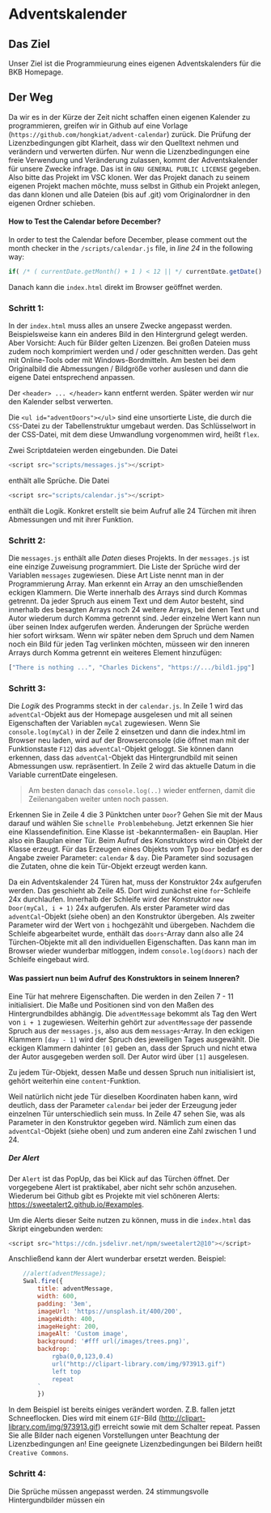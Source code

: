 # Adventskalender

## Das Ziel
Unser Ziel ist die Programmieurung eines eigenen Adventskalenders für die BKB Homepage.

## Der Weg

Da wir es in der Kürze der Zeit nicht schaffen einen eigenen Kalender zu programmieren, greifen wir in Github auf eine Vorlage (`https://github.com/hongkiat/advent-calendar`) zurück. Die Prüfung der Lizenzbedingungen gibt Klarheit, dass wir den Quelltext nehmen und verändern und verwerten dürfen. Nur wenn die Lizenzbedingungen eine freie Verwendung und Veränderung zulassen, kommt der Adventskalender für unsere Zwecke infrage. Das ist in `GNU GENERAL PUBLIC LICENSE` gegeben.
Also bitte das Projekt im VSC klonen. Wer das Projekt danach zu seinem eigenen Projekt machen möchte, muss selbst in Github ein Projekt anlegen, das dann klonen und alle Dateien (bis auf .git) vom Originalordner in den eigenen Ordner schieben.

#### How to Test the Calendar before December?

In order to test the Calendar before December, please comment out the month checker in the `/scripts/calendar.js` file, in *line 24* in the following way:

```javascript
if( /* ( currentDate.getMonth() + 1 ) < 12 || */ currentDate.getDate() < day ) {
```

Danach kann die `index.html` direkt im Browser geöffnet werden.



### Schritt 1:

In der ```index.html``` muss alles an unsere Zwecke angepasst werden. Beispielsweise kann ein anderes Bild in den Hintergrund gelegt werden. Aber Vorsicht: Auch für Bilder gelten Lizenzen. Bei großen Dateien muss zudem noch komprimiert werden und / oder geschnitten werden. Das geht mit Online-Tools oder mit Windows-Bordmitteln. Am besten bei dem Originalbild die Abmessungen / Bildgröße vorher auslesen und dann die eigene Datei entsprechend anpassen. 

Der `<header> ... </header>` kann entfernt werden. Später werden wir nur den Kalender selbst verwerten. 

Die `<ul id="adventDoors"></ul>` sind eine unsortierte Liste, die durch die `CSS`-Datei zu der Tabellenstruktur umgebaut werden. Das Schlüsselwort in der CSS-Datei, mit dem diese Umwandlung vorgenommen wird, heißt `flex`.

Zwei Scriptdateien werden eingebunden. Die Datei 
```Javascript
<script src="scripts/messages.js"></script>
```
enthält alle Sprüche. Die Datei
```Javascript
<script src="scripts/calendar.js"></script>
``` 
enthält die Logik. Konkret erstellt sie beim Aufruf alle 24 Türchen mit ihren Abmessungen und mit ihrer Funktion.

### Schritt 2:

Die ```messages.js``` enthält alle *Daten* dieses Projekts. In der ```messages.js``` ist eine einzige Zuweisung programmiert. Die Liste der Sprüche wird der Variablen ```messages``` zugewiesen. Diese Art Liste nennt man in der Programmierung Array. Man erkennt ein Array an den umschießenden eckigen Klammern. Die Werte innerhalb des Arrays sind durch Kommas getrennt. Da jeder Spruch aus einem Text und dem Autor besteht, sind innerhalb des besagten Arrays noch 24 weitere Arrays, bei denen Text und Autor wiederum durch Komma getrennt sind. 
Jeder einzelne Wert kann nun über seinen Index aufgerufen werden. Änderungen der Sprüche werden hier sofort wirksam. Wenn wir später neben dem Spruch und dem Namen noch ein Bild für jeden Tag verlinken möchten, müsseen wir den inneren Arrays durch Komma getrennt ein weiteres Element hinzufügen:
```Javascript
["There is nothing ...", "Charles Dickens", "https://.../bild1.jpg"]
```

### Schritt 3:

Die *Logik* des Programms steckt in der ```calendar.js```. 
In Zeile 1 wird das `adventCal`-Objekt aus der Homepage ausgelesen und mit all seinen Eigenschaften der Variablen `myCal` zugewiesen. Wenn Sie ```console.log(myCal)``` in der Zeile 2 einsetzen und dann die index.html im Browser neu laden, wird auf der Browserconsole (die öffnet man mit der Funktionstaste `F12`) das `adventCal`-Objekt geloggt. Sie können dann erkennen, dass das `adventCal`-Objekt das Hintergrundbild mit seinen Abmessungen usw. repräsentiert. 
In Zeile 2 wird das aktuelle Datum in die Variable currentDate eingelesen.

> Am besten danach das `console.log(..)` wieder entfernen, damit die Zeilenangaben weiter unten noch passen.

Erkennen Sie in Zeile 4 die 3 Pünktchen unter `Door`? Gehen Sie mit der Maus darauf und wählen Sie `schnelle Problembehebung`. Jetzt erkennen Sie hier eine Klassendefinition.  Eine Klasse ist -bekanntermaßen- ein Bauplan. Hier also ein Bauplan einer Tür. Beim Aufruf des Konstruktors wird ein Objekt der Klasse erzeugt. Für das Erzeugen eines Objekts vom Typ `Door` bedarf es der Angabe zweier Parameter: `calendar` & `day`. Die Parameter sind sozusagen die Zutaten, ohne die kein Tür-Objekt erzeugt werden kann.

Da ein Adventskalender 24 Türen hat, muss der Konstruktor 24x aufgerufen werden. Das geschieht ab Zeile 45. Dort wird zunächst eine `for`-Schleife 24x durchlaufen. Innerhalb der Schleife wird der Konstruktor `new Door(myCal, i + 1)` 24x aufgerufen. Als erster Parameter wird das `adventCal`-Objekt (siehe oben) an den Konstruktor übergeben. Als zweiter Parameter wird der Wert von `i` hochgezählt und übergeben. Nachdem die Schleife abgearbeitet wurde, enthält das `doors`-Array dann also alle 24 Türchen-Objekte mit all den individuellen Eigenschaften. Das kann man im Browser wieder wunderbar mitloggen, indem ```console.log(doors)``` nach der Schleife eingebaut wird.

#### Was passiert nun beim Aufruf des Konstruktors in seinem Inneren?

Eine Tür hat mehrere Eigenschaften. Die werden in den Zeilen 7 - 11 initialisiert. Die Maße und Positionen sind von den Maßen des Hintergrundbildes abhängig. Die `adventMessage` bekommt als Tag den Wert von `i + 1` zugewiesen. Weiterhin gehört zur `adventMessage` der passende Spruch aus der ```messages.js```, also aus dem `messages`-Array. In den eckigen Klammern `[day - 1]` wird der Spruch des jeweiligen Tages ausgewählt. Die eckigen Klammern dahinter `[0]` geben an, dass der Spruch und nicht etwa der Autor ausgegeben werden soll. Der Autor wird über `[1]` ausgelesen. 

Zu jedem Tür-Objekt, dessen Maße und dessen Spruch nun initialisiert ist, gehört weiterhin eine `content`-Funktion. 

 Weil natürlich nicht jede Tür dieselben Koordinaten haben kann, wird deutlich, dass der Parameter `calendar` bei jeder der Erzeugung jeder einzelnen Tür unterschiedlich sein muss. In Zeile 47 sehen Sie, was als Parameter in den Konstruktor gegeben wird. Nämlich zum einen das `adventCal`-Objekt (siehe oben) und zum anderen eine Zahl zwischen 1 und 24.

 ##### Der Alert

 Der `Alert` ist das PopUp, das bei Klick auf das Türchen öffnet. Der vorgegebene Alert ist praktikabel, aber nicht sehr schön anzusehen. Wiederum bei Github gibt es Projekte mit viel schöneren Alerts: https://sweetalert2.github.io/#examples.  

Um die Alerts dieser Seite nutzen zu können, muss in die `index.html` das Skript eingebunden werden: 

```Javascript
<script src="https://cdn.jsdelivr.net/npm/sweetalert2@10"></script>
```
Anschließend kann der Alert wunderbar ersetzt werden. Beispiel:

```Javascript
    //alert(adventMessage);
    Swal.fire({
        title: adventMessage,
        width: 600,
        padding: '3em',
        imageUrl: 'https://unsplash.it/400/200',
        imageWidth: 400,
        imageHeight: 200,
        imageAlt: 'Custom image',
        background: '#fff url(/images/trees.png)',
        backdrop: `
            rgba(0,0,123,0.4)
            url("http://clipart-library.com/img/973913.gif")
            left top
            repeat
        `
        })
```

In dem Beispiel ist bereits einiges verändert worden. Z.B. fallen jetzt Schneeflocken. Dies wird mit einem `GIF`-Bild (http://clipart-library.com/img/973913.gif) erreicht sowie mit dem Schalter repeat. Passen Sie alle Bilder nach eigenen Vorstellungen unter Beachtung der Lizenzbedingungen an! Eine geeignete Lizenzbedingungen bei Bildern heißt `Creative Commons`.  

### Schritt 4:

Die Sprüche müssen angepasst werden. 24 stimmungsvolle Hintergundbilder müssen ein
